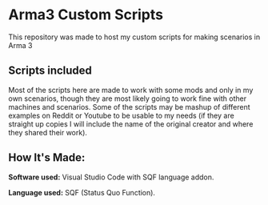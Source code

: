 # Arma3 Custom Scripts
This repository was made to host my custom scripts for making scenarios in Arma 3

## Scripts included
Most of the scripts here are made to work with some mods and only in my own scenarios, though they are most likely going to work fine with other machines and scenarios. Some of the scripts may be mashup of different examples on Reddit or Youtube to be usable to my needs (if they are straight up copies I will include the name of the original creator and where they shared their work).


## How It's Made:

**Software used:** Visual Studio Code with SQF language addon.

**Language used:** SQF (Status Quo Function). 
